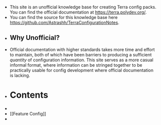 - This site is an unofficial knowledge base for creating Terra config packs. You can find the official documentation at https://terra.polydev.org/.
- You can find the source for this knowledge base here https://github.com/Astrashh/TerraConfigurationNotes.
- ## Why Unofficial?
- Official documentation with higher standards takes more time and effort to maintain, both of which have been barriers to producing a sufficient *quantity* of configuration information. This site serves as a more casual informal format, where information can be stringed together to be practically usable for config development where official documentation is lacking.
- # Contents
-
- [[Feature Config]]
-